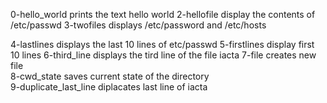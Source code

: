 0-hello_world prints the text hello world
2-hellofile display the contents of /etc/passwd
3-twofiles displays /etc/password and /etc/hosts

4-lastlines displays the last 10 lines of etc/passwd
5-firstlines display first 10 lines
6-third_line displays the tird line of the file iacta
7-file creates new file <br />
8-cwd_state saves current state of the directory <br />
9-duplicate_last_line diplacates last line of iacta <br />
